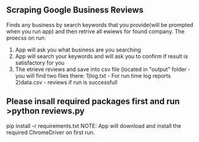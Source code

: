 ## Scraping Google Business Reviews

  Finds any business by search keywords that you provide(will be prompted when you run app) and then retrive all ewiews for found company.
  The proecss on run:
  1. App will ask you what business are you searching
  2. App will search your keywords and will ask you to confirm if result is satisfactory for you
  3. The etrieve reviews and save into csv file (located in "output" folder - you will find two files there:
      1)log.txt - For run time log reports
      2)data.csv - reviews if run is successfull


## Please insall required packages first and run >python reviews.py
  pip install -r requirements.txt
  NOTE: App will download and install the required ChromeDriver on first run.
